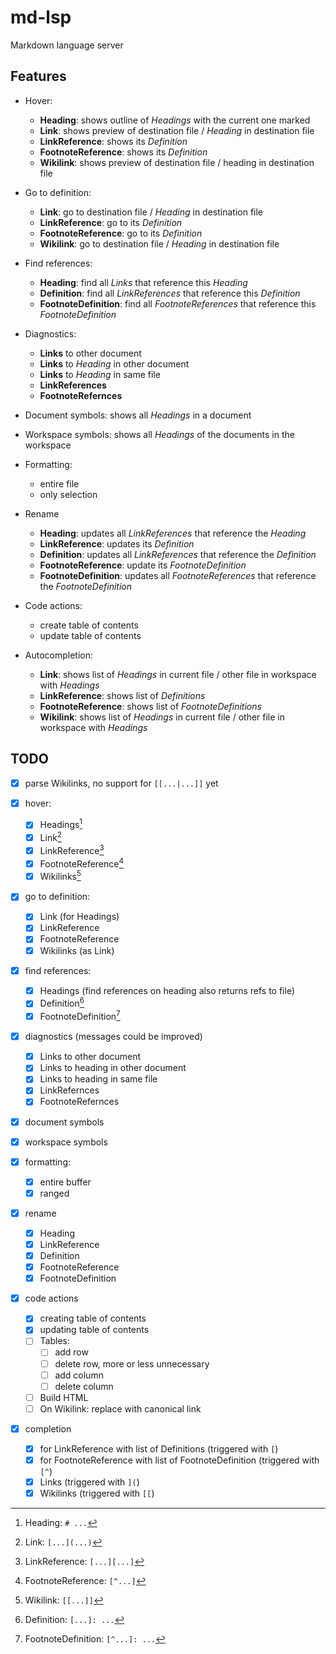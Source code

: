 # md-lsp

Markdown language server

## Features

* Hover:
    - **Heading**: shows outline of *Headings* with the current one marked 
    - **Link**: shows preview of destination file / *Heading* in destination file
    - **LinkReference**: shows its *Definition*
    - **FootnoteReference**: shows its *Definition*
    - **Wikilink**: shows preview of destination file / heading in destination file

* Go to definition:
    - **Link**: go to destination file / *Heading* in destination file
    - **LinkReference**: go to its *Definition*
    - **FootnoteReference**: go to its *Definition*
    - **Wikilink**: go to destination file / *Heading* in destination file

* Find references:
    - **Heading**: find all *Links* that reference this *Heading*
    - **Definition**: find all *LinkReferences* that reference this *Definition*
    - **FootnoteDefinition**: find all *FootnoteReferences* that reference this *FootnoteDefinition*

* Diagnostics:
    - **Links** to other document
    - **Links** to *Heading* in other document
    - **Links** to *Heading* in same file
    - **LinkReferences**
    - **FootnoteRefernces**

* Document symbols: shows all *Headings* in a document

* Workspace symbols: shows all *Headings* of the documents in the workspace

* Formatting:
    - entire file
    - only selection

* Rename
    - **Heading**: updates all *LinkReferences* that reference the *Heading*
    - **LinkReference**: updates its *Definition*
    - **Definition**: updates all *LinkReferences* that reference the *Definition*
    - **FootnoteReference**: update its *FootnoteDefinition*
    - **FootnoteDefinition**: updates all *FootnoteReferences* that reference the *FootnoteDefinition*

* Code actions:
    - create table of contents
    - update table of contents
 
* Autocompletion:
    - **Link**: shows list of *Headings* in current file / other file in workspace with *Headings*
    - **LinkReference**: shows list of *Definitions*
    - **FootnoteReference**: shows list of *FootnoteDefinitions*
    - **Wikilink**: shows list of *Headings* in current file / other file in workspace with *Headings*


## TODO

* [x] parse Wikilinks, no support for `[[...|...]]` yet

* [x] hover:
    - [x] Headings[^heading]
    - [x] Link[^link]
    - [x] LinkReference[^link-ref]
    - [x] FootnoteReference[^footnote-ref]
    - [x] Wikilinks[^wikilink]

* [x] go to definition:
    - [x] Link (for Headings)
    - [x] LinkReference
    - [x] FootnoteReference
    - [x] Wikilinks (as Link)

* [x] find references:
    - [x] Headings (find references on heading also returns refs to file)
    - [x] Definition[^definition]
    - [x] FootnoteDefinition[^footnote-def]

* [x] diagnostics (messages could be improved)
    - [x] Links to other document
    - [x] Links to heading in other document
    - [x] Links to heading in same file
    - [x] LinkRefernces
    - [x] FootnoteRefernces

* [x] document symbols
* [x] workspace symbols
* [x] formatting:
    - [x] entire buffer
    - [x] ranged

* [x] rename
    - [x] Heading
    - [x] LinkReference
    - [x] Definition
    - [x] FootnoteReference
    - [x] FootnoteDefinition

* [x] code actions
    - [x] creating table of contents
    - [x] updating table of contents
    - [ ] Tables:
        - [ ] add row
        - [ ] delete row, more or less unnecessary
        - [ ] add column
        - [ ] delete column
    - [ ] Build HTML
    - [ ] On Wikilink: replace with canonical link
 
* [x] completion
    - [x] for LinkReference with list of Definitions (triggered with `[`)
    - [x] for FootnoteReference with list of FootnoteDefinition (triggered
        with `[^`)
    - [x] Links (triggered with `](`)
    - [x] Wikilinks (triggered with `[[`)

[^heading]: Heading: `# ...`
[^link]: Link: `[...](...)`
[^link-ref]: LinkReference: `[...][...]`
[^footnote-ref]: FootnoteReference: `[^...]`
[^wikilink]: Wikilink: `[[...]]`
[^definition]: Definition: `[...]: ...`
[^footnote-def]: FootnoteDefinition: `[^...]: ...`
